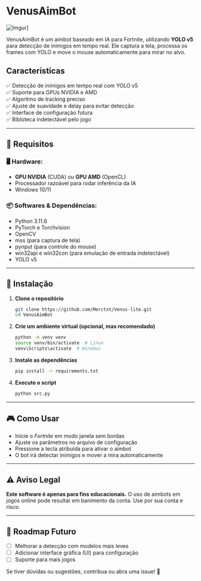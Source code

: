 # VenusAimBot

![Imgur](https://i.imgur.com/LDUmkta.png)]

VenusAimBot é um aimbot baseado em IA para Fortnite, utilizando **YOLO v5** para detecção de inimigos em tempo real. Ele captura a tela, processa os frames com YOLO e move o mouse automaticamente para mirar no alvo.

## Características
✅ Detecção de inimigos em tempo real com YOLO v5  
✅ Suporte para GPUs NVIDIA e AMD  
✅ Algoritmo de tracking preciso  
✅ Ajuste de suavidade e delay para evitar detecção  
✅ Interface de configuração futura<br>
✅ Bibloteca indetectável pelo jogo

---

## 🔧 Requisitos

### 🖥️ Hardware:
- **GPU NVIDIA** (CUDA) ou **GPU AMD** (OpenCL)  
- Processador razoável para rodar inferência da IA  
- Windows 10/11  

### 📦 Softwares & Dependências:
- Python 3.11.6  
- PyTorch e Torchvision  
- OpenCV  
- mss (para captura de tela)  
- pynput (para controle do mouse)  
- win32api e win32con (para emulação de entrada indetectável)  
- YOLO v5

---

## 🚀 Instalação

1. **Clone o repositório**
   ```sh
   git clone https://github.com/Merctxt/Venus-lite.git
   cd VenusAimBot
   ```

2. **Crie um ambiente virtual (opcional, mas recomendado)**
   ```sh
   python -m venv venv
   source venv/bin/activate  # Linux
   venv\Scripts\activate  # Windows
   ```

3. **Instale as dependências**
   ```sh
   pip install -r requirements.txt
   ```

4. **Execute o script**
   ```sh
   python src.py
   ```

---

## 🎮 Como Usar
- Inicie o *Fortnite* em modo janela sem bordas
- Ajuste os parâmetros no arquivo de configuração
- Pressione a tecla atribuída para ativar o aimbot
- O bot irá detectar inimigos e mover a mira automaticamente

---

## ⚠️ Aviso Legal
**Este software é apenas para fins educacionais.** O uso de aimbots em jogos online pode resultar em banimento da conta. Use por sua conta e risco.

---

## 📌 Roadmap Futuro
- [ ] Melhorar a detecção com modelos mais leves
- [ ] Adicionar interface gráfica (UI) para configuração
- [ ] Suporte para mais jogos

Se tiver dúvidas ou sugestões, contribua ou abra uma issue! 🚀

